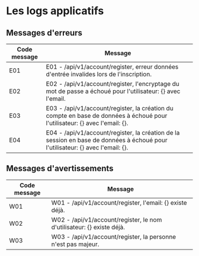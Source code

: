 # Les logs applicatifs

## Messages d'erreurs

| Code message | Message                                                                                                                        |
| ------------ | ------------------------------------------------------------------------------------------------------------------------------ |
| E01          | E01 - /api/v1/account/register, erreur données d'entrée invalides lors de l'inscription.                                       |
| E02          | E02 - /api/v1/account/register, l'encryptage du mot de passe a échoué pour l'utilisateur: {} avec l'email.                     |
| E03          | E03 - /api/v1/account/register, la création du compte en base de données à échoué pour l'utilisateur: {} avec l'email: {}.     |
| E04          | E04 - /api/v1/account/register, la création de la session en base de données à échoué pour l'utilisateur: {} avec l'email: {}. |

## Messages d'avertissements

| Code message | Message                                                               |
| ------------ | --------------------------------------------------------------------- |
| W01          | W01 - /api/v1/account/register, l'email: {} existe déjà.              |
| W02          | W02 - /api/v1/account/register, le nom d'utilisateur: {} existe déjà. |
| W03          | W03 - /api/v1/account/register, la personne n'est pas majeur.         |
